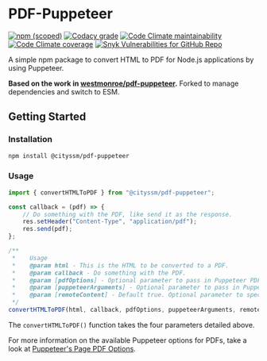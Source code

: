 # PDF-Puppeteer

[![npm (scoped)](https://img.shields.io/npm/v/@cityssm/pdf-puppeteer)](https://www.npmjs.com/package/@cityssm/pdf-puppeteer)
[![Codacy grade](https://img.shields.io/codacy/grade/a078dd3403c646399c257ce81359df36)](https://app.codacy.com/gh/cityssm/pdf-puppeteer/dashboard?branch=master)
[![Code Climate maintainability](https://img.shields.io/codeclimate/maintainability/cityssm/pdf-puppeteer)](https://codeclimate.com/github/cityssm/pdf-puppeteer)
[![Code Climate coverage](https://img.shields.io/codeclimate/coverage/cityssm/pdf-puppeteer)](https://codeclimate.com/github/cityssm/pdf-puppeteer)
[![Snyk Vulnerabilities for GitHub Repo](https://img.shields.io/snyk/vulnerabilities/github/cityssm/pdf-puppeteer)](https://app.snyk.io/org/cityssm/project/5ca7d9e4-6a88-47dc-b792-753e6bee5c31)

A simple npm package to convert HTML to PDF for Node.js applications by using Puppeteer.

**Based on the work in [westmonroe/pdf-puppeteer](https://github.com/westmonroe/pdf-puppeteer).**
Forked to manage dependencies and switch to ESM.

## Getting Started

### Installation

```sh
npm install @cityssm/pdf-puppeteer
```

### Usage

```js
import { convertHTMLToPDF } from "@cityssm/pdf-puppeteer";

const callback = (pdf) => {
    // Do something with the PDF, like send it as the response.
    res.setHeader("Content-Type", "application/pdf");
    res.send(pdf);
};

/**
 *    Usage
 *    @param html - This is the HTML to be converted to a PDF.
 *    @param callback - Do something with the PDF.
 *    @param [pdfOptions] - Optional parameter to pass in Puppeteer PDF options.
 *    @param [puppeteerArguments] - Optional parameter to pass in Puppeteer arguments.
 *    @param [remoteContent] - Default true. Optional parameter to specify if there is no remote content. Performance will be optimized for no remote content.
 */
convertHTMLToPDF(html, callback, pdfOptions, puppeteerArguments, remoteContent);
```

The `convertHTMLToPDF()` function takes the four parameters detailed above.

For more information on the available Puppeteer options for PDFs,
take a look at [Puppeteer's Page PDF Options](https://pptr.dev/api/puppeteer.pdfoptions).
